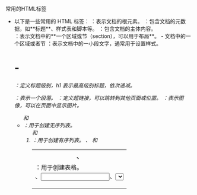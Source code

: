 常用的HTML标签
- 以下是一些常用的 HTML 标签：
    <html>：表示文档的根元素。
    <head>：包含文档的元数据，如**标题**、样式表和脚本等。
    <body>：包含文档的主体内容。
    <div>：表示文档中的**一个区域或节（section），可以用于布局**。
           - 文档中的一个区域或者节
    <span>：表示文档中的一小段文字，通常用于设置样式。
    <h1> - <h6>：定义标题级别，h1 表示最高级别标题，依次递减。
    <p>：表示一个段落。
    <a>：定义超链接，可以跳转到其他页面或位置。
    <img>：表示图像，可以在页面中显示图片。
    <ul> 和 <li>：用于创建无序列表。
    <ol> 和 <li>：用于创建有序列表。
    <table>、<th>、<tr> 和 <td>：用于创建表格。
    <form>、<input>、<select>、<textarea> 和 <button>：用于创建表单和表单控件。
    <header>、<nav>、<main>、<article>、<section> 和 <footer>：HTML5 中新增的语义化标签，用于表示网页的结构。
    除此之外，还有许多其他标签可供使用，如音视频相关的标签 <audio>、<video>，SVG 图形相关的标签 <svg>、<path>，以及许多用于语义化和页面结构的标签，如 <aside>、<summary>、<figure> 等。